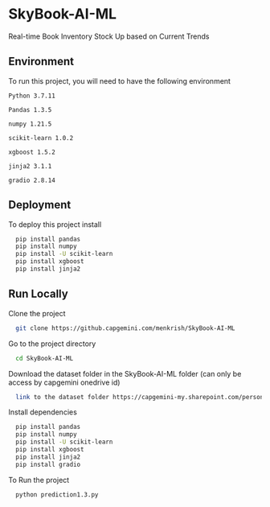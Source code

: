 
# SkyBook-AI-ML

Real-time Book Inventory Stock Up based on Current Trends 


## Environment

To run this project, you will need to have the following environment

`Python 3.7.11`

`Pandas 1.3.5`

`numpy 1.21.5`

`scikit-learn 1.0.2`

`xgboost 1.5.2`

`jinja2 3.1.1`

`gradio 2.8.14`



## Deployment

To deploy this project install

```bash
  pip install pandas
  pip install numpy
  pip install -U scikit-learn
  pip install xgboost
  pip install jinja2
```


## Run Locally

Clone the project

```bash
  git clone https://github.capgemini.com/menkrish/SkyBook-AI-ML
```

Go to the project directory

```bash
  cd SkyBook-AI-ML
```
Download the dataset folder in the SkyBook-AI-ML folder (can only be access by capgemini onedrive id)

```bash
  link to the dataset folder https://capgemini-my.sharepoint.com/personal/pritamkumar_surendra-mehta_capgemini_com/_layouts/15/onedrive.aspx?id=%2Fpersonal%2Fpritamkumar%5Fsurendra%2Dmehta%5Fcapgemini%5Fcom%2FDocuments%2FDatasets&ct=1649668145343&or=Teams%2DHL&ga=1
```


Install dependencies

```bash
  pip install pandas
  pip install numpy
  pip install -U scikit-learn
  pip install xgboost
  pip install jinja2
  pip install gradio
```

To Run the project

```bash
  python prediction1.3.py
```


